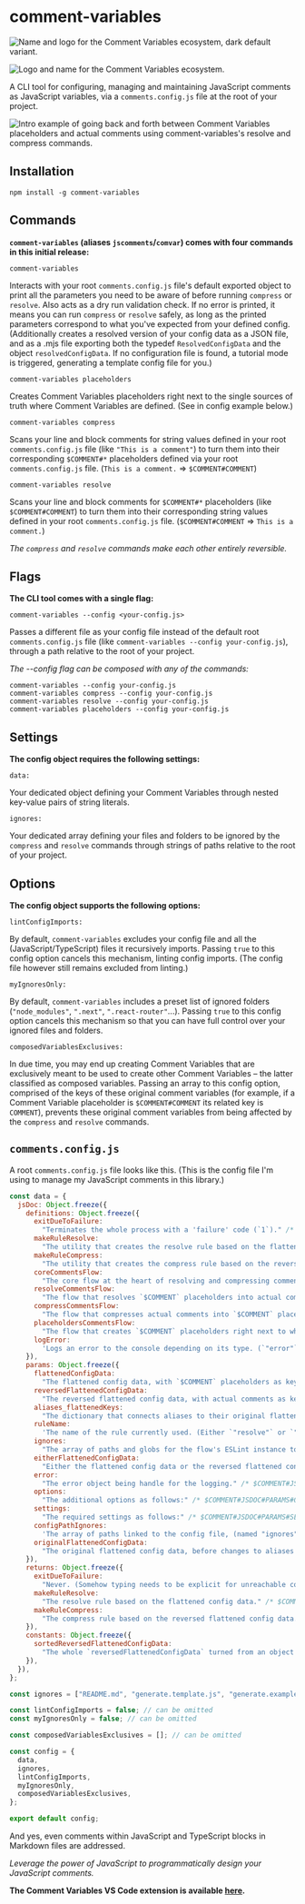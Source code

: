# comment-variables

![Name and logo for the Comment Variables ecosystem, dark default variant.](./assets/README/name-dark-default.png)

<picture>
  <source media="(prefers-color-scheme: dark)" srcset="./assets/README/name-dark-default.png">
  <source media="(prefers-color-scheme: light)" srcset="./assets/README/name-light.png">
  <img alt="Logo and name for the Comment Variables ecosystem." src="./assets/README/name-dark-default.png">
</picture>

A CLI tool for configuring, managing and maintaining JavaScript comments as JavaScript variables, via a `comments.config.js` file at the root of your project.

![Intro example of going back and forth between Comment Variables placeholders and actual comments using comment-variables's resolve and compress commands.](./assets/README/example.gif)

## Installation

```
npm install -g comment-variables
```

## Commands

**`comment-variables` (aliases `jscomments`/`comvar`) comes with four commands in this initial release:**

```
comment-variables
```

Interacts with your root `comments.config.js` file's default exported object to print all the parameters you need to be aware of before running `compress` or `resolve`. Also acts as a dry run validation check. If no error is printed, it means you can run `compress` or `resolve` safely, as long as the printed parameters correspond to what you've expected from your defined config. (Additionally creates a resolved version of your config data as a JSON file, and as a .mjs file exporting both the typedef `ResolvedConfigData` and the object `resolvedConfigData`. If no configuration file is found, a tutorial mode is triggered, generating a template config file for you.)

```
comment-variables placeholders
```

Creates Comment Variables placeholders right next to the single sources of truth where Comment Variables are defined. (See in config example below.)

```
comment-variables compress
```

Scans your line and block comments for string values defined in your root `comments.config.js` file (like `"This is a comment"`) to turn them into their corresponding `$COMMENT#*` placeholders defined via your root `comments.config.js` file. (`This is a comment.` => `$COMMENT#COMMENT`)

```
comment-variables resolve
```

Scans your line and block comments for `$COMMENT#*` placeholders (like `$COMMENT#COMMENT`) to turn them into their corresponding string values defined in your root `comments.config.js` file. (`$COMMENT#COMMENT` => `This is a comment.`)

_The `compress` and `resolve` commands make each other entirely reversible._

## Flags

**The CLI tool comes with a single flag:**

```
comment-variables --config <your-config.js>
```

Passes a different file as your config file instead of the default root `comments.config.js` file (like `comment-variables --config your-config.js`), through a path relative to the root of your project.

_The --config flag can be composed with any of the commands:_

```
comment-variables --config your-config.js
comment-variables compress --config your-config.js
comment-variables resolve --config your-config.js
comment-variables placeholders --config your-config.js
```

## Settings

**The config object requires the following settings:**

```
data:
```

Your dedicated object defining your Comment Variables through nested key-value pairs of string literals.

```
ignores:
```

Your dedicated array defining your files and folders to be ignored by the `compress` and `resolve` commands through strings of paths relative to the root of your project.

## Options

**The config object supports the following options:**

```
lintConfigImports:
```

By default, `comment-variables` excludes your config file and all the (JavaScript/TypeScript) files it recursively imports. Passing `true` to this config option cancels this mechanism, linting config imports. (The config file however still remains excluded from linting.)

```
myIgnoresOnly:
```

By default, `comment-variables` includes a preset list of ignored folders (`"node_modules"`, `".next"`, `".react-router"`...). Passing `true` to this config option cancels this mechanism so that you can have full control over your ignored files and folders.

```
composedVariablesExclusives:
```

In due time, you may end up creating Comment Variables that are exclusively meant to be used to create other Comment Variables – the latter classified as composed variables. Passing an array to this config option, comprised of the keys of these original comment variables (for example, if a Comment Variable placeholder is `$COMMENT#COMMENT` its related key is `COMMENT`), prevents these original comment variables from being affected by the `compress` and `resolve` commands.

## **`comments.config.js`**

A root `comments.config.js` file looks like this. (This is the config file I'm using to manage my JavaScript comments in this library.)

```js
const data = {
  jsDoc: Object.freeze({
    definitions: Object.freeze({
      exitDueToFailure:
        "Terminates the whole process with a 'failure' code (`1`)." /* $COMMENT#JSDOC#DEFINITIONS#EXITDUETOFAILURE */,
      makeRuleResolve:
        "The utility that creates the resolve rule based on the flattened config data, used to transform `$COMMENT` placeholders into actual comments." /* $COMMENT#JSDOC#DEFINITIONS#MAKERULERESOLVE */,
      makeRuleCompress:
        "The utility that creates the compress rule based on the reversed flattened config data, used to transform actual comments into `$COMMENT` placeholders." /* $COMMENT#JSDOC#DEFINITIONS#MAKERULECOMPRESS */,
      coreCommentsFlow:
        "The core flow at the heart of resolving and compressing comments." /* $COMMENT#JSDOC#DEFINITIONS#CORECOMMENTSFLOW */,
      resolveCommentsFlow:
        "The flow that resolves `$COMMENT` placeholders into actual comments." /* $COMMENT#JSDOC#DEFINITIONS#RESOLVECOMMENTSFLOW */,
      compressCommentsFlow:
        "The flow that compresses actual comments into `$COMMENT` placeholders." /* $COMMENT#JSDOC#DEFINITIONS#COMPRESSCOMMENTSFLOW */,
      placeholdersCommentsFlow:
        "The flow that creates `$COMMENT` placeholders right next to where they're defined." /* $COMMENT#JSDOC#DEFINITIONS#PLACEHOLDERSCOMMENTSFLOW */,
      logError:
        'Logs an error to the console depending on its type. (`"error"` or `"warning"`.)' /* $COMMENT#JSDOC#DEFINITIONS#LOGERROR */,
    }),
    params: Object.freeze({
      flattenedConfigData:
        "The flattened config data, with `$COMMENT` placeholders as keys and actual comments as values." /* $COMMENT#JSDOC#PARAMS#FLATTENEDCONFIGDATA */,
      reversedFlattenedConfigData:
        "The reversed flattened config data, with actual comments as keys and `$COMMENT` placeholders as values." /* $COMMENT#JSDOC#PARAMS#REVERSEDFLATTENEDCONFIGDATA */,
      aliases_flattenedKeys:
        "The dictionary that connects aliases to their original flattened keys in case an encountered placeholder is actually an alias." /* $COMMENT#JSDOC#PARAMS#ALIASES_FLATTENEDKEYS */,
      ruleName:
        'The name of the rule currently used. (Either `"resolve"` or `"compress"`.)' /* $COMMENT#JSDOC#PARAMS#RULENAME */,
      ignores:
        "The array of paths and globs for the flow's ESLint instance to ignore." /* $COMMENT#JSDOC#PARAMS#IGNORES */,
      eitherFlattenedConfigData:
        "Either the flattened config data or the reversed flattened config data, since they share the same structure." /* $COMMENT#JSDOC#PARAMS#EITHERFLATTENEDCONFIGDATA */,
      error:
        "The error object being handle for the logging." /* $COMMENT#JSDOC#PARAMS#ERROR */,
      options:
        "The additional options as follows:" /* $COMMENT#JSDOC#PARAMS#OPTIONS */,
      settings:
        "The required settings as follows:" /* $COMMENT#JSDOC#PARAMS#SETTINGS */,
      configPathIgnores:
        'The array of paths linked to the config file, (named "ignores" given it is ignored by the "compress" and "resolve" commands).' /* $COMMENT#JSDOC#PARAMS#CONFIGPATHIGNORES */,
      originalFlattenedConfigData:
        "The original flattened config data, before changes to aliases variables and composed variables are applied." /* $COMMENT#JSDOC#PARAMS#ORIGINALFLATTENEDCONFIGDATA */,
    }),
    returns: Object.freeze({
      exitDueToFailure:
        "Never. (Somehow typing needs to be explicit for unreachable code inference.)" /* $COMMENT#JSDOC#RETURNS#EXITDUETOFAILURE */,
      makeRuleResolve:
        "The resolve rule based on the flattened config data." /* $COMMENT#JSDOC#RETURNS#MAKERULERESOLVE */,
      makeRuleCompress:
        "The compress rule based on the reversed flattened config data." /* $COMMENT#JSDOC#RETURNS#MAKERULECOMPRESS */,
    }),
    constants: Object.freeze({
      sortedReversedFlattenedConfigData:
        "The whole `reversedFlattenedConfigData` turned from an object to an array of key-value arrays sorted by the descending length of each key to prevent partial replacements." /* $COMMENT#JSDOC#CONSTANTS#SORTEDREVERSEDFLATTENEDCONFIGDATA */,
    }),
  }),
};

const ignores = ["README.md", "generate.template.js", "generate.example.js"];

const lintConfigImports = false; // can be omitted
const myIgnoresOnly = false; // can be omitted

const composedVariablesExclusives = []; // can be omitted

const config = {
  data,
  ignores,
  lintConfigImports,
  myIgnoresOnly,
  composedVariablesExclusives,
};

export default config;
```

And yes, even comments within JavaScript and TypeScript blocks in Markdown files are addressed.

_Leverage the power of JavaScript to programmatically design your JavaScript comments._

**The Comment Variables VS Code extension is available [here](https://comvar.lemonsqueezy.com/buy/723b0220-ea5d-4b0a-835a-f0843e431639?logo=0&discount=0).**
